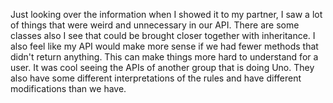 Just looking over the information when I showed it to my partner,
I saw a lot of things that were weird and unnecessary in our API.
There are some classes also I see that could be brought closer together with 
inheritance. I also feel like my API would make more sense if we had fewer
methods that didn't return anything. This can make things more hard to understand
for a user. It was cool seeing the APIs of another group that is doing Uno.
They also have some different interpretations of the rules and have different
modifications than we have.